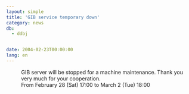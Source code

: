 ```yaml
---
layout: simple
title: 'GIB service temporary down'
category: news
db:
  - ddbj


date: 2004-02-23T00:00:00
lang: en
---
```


<dd>GIB server will be stopped for a machine maintenance. Thank you very much for your cooperation.<br>
<dd>From February 28 (Sat) 17:00 to March 2 (Tue) 18:00</dd>
</dd>
